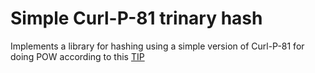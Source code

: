 # Simple Curl-P-81 trinary hash 

Implements a library for hashing using a simple version of Curl-P-81 for doing POW according to this [TIP](https://github.com/iotaledger/tips/blob/main/tips/TIP-0012/tip-0012.md)
